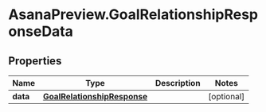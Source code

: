 # AsanaPreview.GoalRelationshipResponseData

## Properties
Name | Type | Description | Notes
------------ | ------------- | ------------- | -------------
**data** | [**GoalRelationshipResponse**](GoalRelationshipResponse.md) |  | [optional] 
